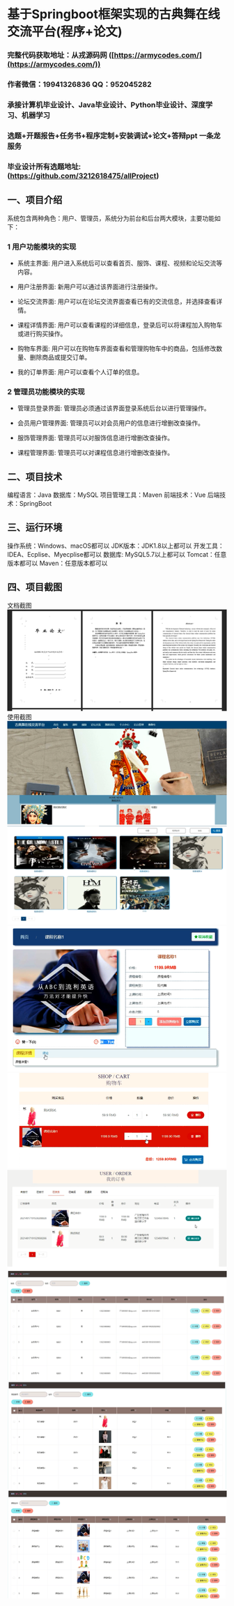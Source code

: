 基于Springboot框架实现的古典舞在线交流平台(程序+论文)
=
###  完整代码获取地址：从戎源码网 ([https://armycodes.com/](https://armycodes.com/))
###  作者微信：19941326836  QQ：952045282 
###  承接计算机毕业设计、Java毕业设计、Python毕业设计、深度学习、机器学习
###  选题+开题报告+任务书+程序定制+安装调试+论文+答辩ppt 一条龙服务
###  毕业设计所有选题地址:(https://github.com/3212618475/allProject)


一、项目介绍
---
系统包含两种角色：用户、管理员，系统分为前台和后台两大模块，主要功能如下：

### 1 用户功能模块的实现

- 系统主界面: 用户进入系统后可以查看首页、服饰、课程、视频和论坛交流等内容。

- 用户注册界面: 新用户可以通过该界面进行注册操作。

- 论坛交流界面: 用户可以在论坛交流界面查看已有的交流信息，并选择查看详情。

- 课程详情界面: 用户可以查看课程的详细信息，登录后可以将课程加入购物车或进行购买操作。

- 购物车界面: 用户可以在购物车界面查看和管理购物车中的商品，包括修改数量、删除商品或提交订单。

- 我的订单界面: 用户可以查看个人订单的信息。


### 2 管理员功能模块的实现

- 管理员登录界面: 管理员必须通过该界面登录系统后台以进行管理操作。

- 会员用户管理界面: 管理员可以对会员用户的信息进行增删改查操作。

- 服饰管理界面: 管理员可以对服饰信息进行增删改查操作。

- 课程管理界面: 管理员可以对课程信息进行增删改查操作。


二、项目技术
---
编程语言：Java
数据库：MySQL
项目管理工具：Maven
前端技术：Vue
后端技术：SpringBoot

三、运行环境
---
操作系统：Windows、macOS都可以
JDK版本：JDK1.8以上都可以
开发工具：IDEA、Ecplise、Myecplise都可以
数据库: MySQL5.7以上都可以
Tomcat：任意版本都可以
Maven：任意版本都可以

四、项目截图
---
文档截图
![](limage/1.png)
使用截图
![](image/1.png)
![](image/2.png)
![](image/3.png)
![](image/4.png)
![](image/5.png)
![](image/6.png)
![](image/7.png)
![](image/8.png)
